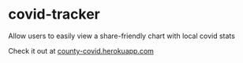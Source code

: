 # covid-tracker
Allow users to easily view a share-friendly chart with local covid stats

Check it out at [county-covid.herokuapp.com](county-covid.herokuapp.com)
